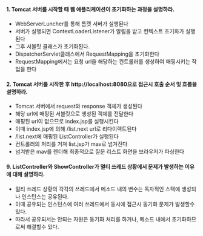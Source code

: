 #### 1. Tomcat 서버를 시작할 때 웹 애플리케이션이 초기화하는 과정을 설명하라.
* WebServerLuncher를 통해 톰캣 서버가 실행된다
* 서버가 실행되면 ContextLoaderListener가 알림을 받고 컨텍스트 초기화가 실행된다
* 그후 서블릿 클래스가 초기화된다. 
 * DispatcherServlet클래스에서 RequestMapping을 초기화한다
 * RequestMapping에서는 요청 url을 해당하는 컨트롤러를 생성하여 매핑시키는 작업을 한다

#### 2. Tomcat 서버를 시작한 후 http://localhost:8080으로 접근시 호출 순서 및 흐름을 설명하라.
* Tomcat 서버에서 request와 response 객체가 생성된다
* 해당 url에 매핑된 서블릿으로 생성된 객체를 전달한다
* 매핑된 url이 없으므로 index.jsp를 실행시킨다
 * 이때 index.jsp에 의해 /list.next url로 리다이렉트된다
* /list.next에 매핑된 ListController가 실행된다
 * 컨트롤러의 처리를 거쳐 list.jsp가 mav로 넘겨진다
* 넘겨받은 mav를 렌더해 최종적으로 질문 리스트 화면을 브라우저가 파싱한다

#### 9. ListController와 ShowController가 멀티 쓰레드 상황에서 문제가 발생하는 이유에 대해 설명하라.
* 멀티 쓰레드 상황의 각각의 쓰레드에서 메소드 내의 변수는 독자적인 스택에 생성되나 인스턴스는 공유된다.
 * 이때 공유되는 인스턴스에 여러 쓰레드에서 동시에 접근시 동기화 문제가 발생할수 있다.
 * 따라서 공유되서는 안되는 자원은 동기화 처리를 하거나, 메소드 내에서 초기화하므로써 해결할수 있다.

